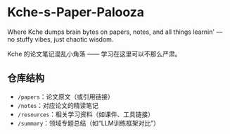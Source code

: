 # Kche-s-Paper-Palooza
Where Kche dumps brain bytes on papers, notes, and all things learnin' — no stuffy vibes, just chaotic wisdom.

Kche 的论文笔记混乱小角落 —— 学习在这里可以不那么严肃。

## 仓库结构
- `/papers`：论文原文（或引用链接）
- `/notes`：对应论文的精读笔记
- `/resources`：相关学习资料（如课件、工具链接）
- `/summary`：领域专题总结（如“LLM训练框架对比”）
